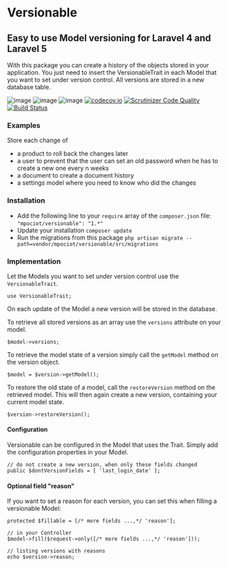 # Versionable
## Easy to use Model versioning for Laravel 4 and Laravel 5

With this package you can create a history of the objects stored in your application. You just need to insert the VersionableTrait in each Model that you want to set under version control. All versions are stored in a new database table.


![image](http://img.shields.io/packagist/v/mpociot/versionable.svg?style=flat)
![image](http://img.shields.io/packagist/l/mpociot/versionable.svg?style=flat)
![image](http://img.shields.io/packagist/dt/mpociot/versionable.svg?style=flat)
[![codecov.io](https://codecov.io/github/mpociot/versionable/coverage.svg?branch=2.0)](https://codecov.io/github/mpociot/versionable?branch=develop)
[![Scrutinizer Code Quality](https://scrutinizer-ci.com/g/mpociot/versionable/badges/quality-score.png?b=2.0)](https://scrutinizer-ci.com/g/mpociot/versionable/?branch=2.0)
[![Build Status](https://travis-ci.org/mpociot/versionable.svg?branch=2.0)](https://travis-ci.org/mpociot/versionable)

### Examples

Store each change of
* a product to roll back the changes later
* a user to prevent that the user can set an old password when he has to create a new one every n weeks
* a document to create a document history
* a settings model where you need to know who did the changes

### Installation

* Add the following line to your `require` array of the `composer.json` file:
`"mpociot/versionable": "1.*"`
* Update your installation `composer update`
* Run the migrations from this package
`php artisan migrate --path=vendor/mpociot/versionable/src/migrations`

### Implementation

Let the Models you want to set under version control use the `VersionableTrait`.

    use VersionableTrait;

On each update of the Model a new version will be stored in the database.

To retrieve all stored versions as an array use the `versions` attribute on your model.

    $model->versions;

To retrieve the model state of a version simply call the `getModel` method on the version object.

    $model = $version->getModel();

To restore the old state of a model, call the `restoreVersion` method on the retrieved model. This will then again create a new version, containing your current model state.

    $version->restoreVersion();
    
#### Configuration

Versionable can be configured in the Model that uses the Trait. Simply add the configuration properties in your Model.

    // do not create a new version, when only these fields changed
    public $dontVersionFields = [ 'last_login_date' ];

#### Optional field "reason"

If you want to set a reason for each version, you can set this when filling a versionable Model:

    protected $fillable = [/* more fields ...,*/ 'reason'];
    
    // in your Controller
    $model->fill($request->only([/* more fields ...,*/ 'reason']));

    // listing versions with reasons
    echo $version->reason;
